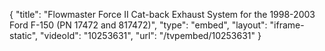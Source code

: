 {
    "title": "Flowmaster Force II Cat-back Exhaust System for the 1998-2003 Ford F-150 (PN 17472 and 817472)",
    "type": "embed",
    "layout": "iframe-static",
    "videoId": "10253631",
    "url": "\/tvpembed\/10253631"
}